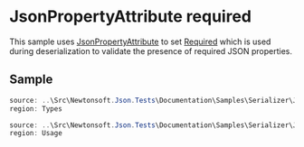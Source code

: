 ﻿# JsonPropertyAttribute required

This sample uses [JsonPropertyAttribute](/api/newtonsoft/json/jsonpropertyattribute/) to set [Required](/api/newtonsoft/json/required/) which is used during deserialization to validate the presence of required JSON properties.

## Sample

```csharp Types
source: ..\Src\Newtonsoft.Json.Tests\Documentation\Samples\Serializer\JsonPropertyRequired.cs
region: Types
```

```csharp Usage
source: ..\Src\Newtonsoft.Json.Tests\Documentation\Samples\Serializer\JsonPropertyRequired.cs
region: Usage
```
